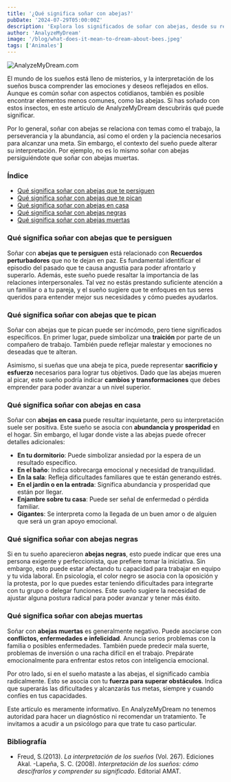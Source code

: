 ```yaml
---
title: '¿Qué significa soñar con abejas?'
pubDate: '2024-07-29T05:00:00Z'
description: 'Explora los significados de soñar con abejas, desde su relación con el trabajo y la abundancia hasta los posibles aspectos negativos que pueden indicar.'
author: 'AnalyzeMyDream'
image: '/blog/what-does-it-mean-to-dream-about-bees.jpeg'
tags: ['Animales']
---
```


![AnalyzeMyDream.com](/blog/what-does-it-mean-to-dream-about-bees.jpeg)

El mundo de los sueños está lleno de misterios, y la interpretación de los sueños busca comprender las emociones y deseos reflejados en ellos. Aunque es común soñar con aspectos cotidianos, también es posible encontrar elementos menos comunes, como las abejas. Si has soñado con estos insectos, en este artículo de AnalyzeMyDream descubrirás qué puede significar.

Por lo general, soñar con abejas se relaciona con temas como el trabajo, la perseverancia y la abundancia, así como el orden y la paciencia necesarios para alcanzar una meta. Sin embargo, el contexto del sueño puede alterar su interpretación. Por ejemplo, no es lo mismo soñar con abejas persiguiéndote que soñar con abejas muertas.

### Índice

- [Qué significa soñar con abejas que te persiguen](#que-significa-soñar-con-abejas-que-te-persiguen)
- [Qué significa soñar con abejas que te pican](#que-significa-soñar-con-abejas-que-te-pican)
- [Qué significa soñar con abejas en casa](#que-significa-soñar-con-abejas-en-casa)
- [Qué significa soñar con abejas negras](#que-significa-soñar-con-abejas-negras)
- [Qué significa soñar con abejas muertas](#que-significa-soñar-con-abejas-muertas)

### Qué significa soñar con abejas que te persiguen

Soñar con **abejas que te persiguen** está relacionado con **Recuerdos perturbadores** que no te dejan en paz. Es fundamental identificar el episodio del pasado que te causa angustia para poder afrontarlo y superarlo. Además, este sueño puede resaltar la importancia de las relaciones interpersonales. Tal vez no estás prestando suficiente atención a un familiar o a tu pareja, y el sueño sugiere que te enfoques en tus seres queridos para entender mejor sus necesidades y cómo puedes ayudarlos.

### Qué significa soñar con abejas que te pican

Soñar con abejas que te pican puede ser incómodo, pero tiene significados específicos. En primer lugar, puede simbolizar una **traición** por parte de un compañero de trabajo. También puede reflejar malestar y emociones no deseadas que te alteran. 

Asimismo, si sueñas que una abeja te pica, puede representar **sacrificio y esfuerzo** necesarios para lograr tus objetivos. Dado que las abejas mueren al picar, este sueño podría indicar **cambios y transformaciones** que debes emprender para poder avanzar a un nivel superior.

### Qué significa soñar con abejas en casa

Soñar con **abejas en casa** puede resultar inquietante, pero su interpretación suele ser positiva. Este sueño se asocia con **abundancia y prosperidad** en el hogar. Sin embargo, el lugar donde viste a las abejas puede ofrecer detalles adicionales:
- **En tu dormitorio**: Puede simbolizar ansiedad por la espera de un resultado específico.
- **En el baño**: Indica sobrecarga emocional y necesidad de tranquilidad.
- **En la sala**: Refleja dificultades familiares que te están generando estrés.
- **En el jardín o en la entrada**: Significa abundancia y prosperidad que están por llegar.
- **Enjambre sobre tu casa**: Puede ser señal de enfermedad o pérdida familiar.
- **Gigantes**: Se interpreta como la llegada de un buen amor o de alguien que será un gran apoyo emocional.

### Qué significa soñar con abejas negras

Si en tu sueño aparecieron **abejas negras**, esto puede indicar que eres una persona exigente y perfeccionista, que prefiere tomar la iniciativa. Sin embargo, esto puede estar afectando tu capacidad para trabajar en equipo y tu vida laboral. En psicología, el color negro se asocia con la oposición y la protesta, por lo que puedes estar teniendo dificultades para integrarte con tu grupo o delegar funciones. Este sueño sugiere la necesidad de ajustar alguna postura radical para poder avanzar y tener más éxito.

### Qué significa soñar con abejas muertas

Soñar con **abejas muertas** es generalmente negativo. Puede asociarse con **conflictos, enfermedades e infelicidad**. Anuncia serios problemas con la familia o posibles enfermedades. También puede predecir mala suerte, problemas de inversión o una racha difícil en el trabajo. Prepárate emocionalmente para enfrentar estos retos con inteligencia emocional. 

Por otro lado, si en el sueño mataste a las abejas, el significado cambia radicalmente. Esto se asocia con tu **fuerza para superar obstáculos**. Indica que superarás las dificultades y alcanzarás tus metas, siempre y cuando confíes en tus capacidades.

Este artículo es meramente informativo. En AnalyzeMyDream no tenemos autoridad para hacer un diagnóstico ni recomendar un tratamiento. Te invitamos a acudir a un psicólogo para que trate tu caso particular.

### Bibliografía

- Freud, S.(2013). *La interpretación de los sueños* (Vol. 267). Ediciones Akal.
-Lapeña, S. C. (2008). *Interpretación de los sueños: cómo descifrarlos y comprender su significado*. Editorial AMAT.